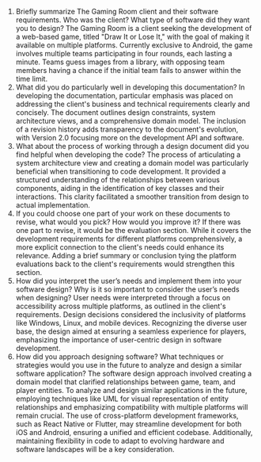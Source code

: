 1. Briefly summarize The Gaming Room client and their software requirements. Who was the client? What type of software did they want you to design?
The Gaming Room is a client seeking the development of a web-based game, titled "Draw It or Lose It," with the goal of making it available on multiple platforms. Currently exclusive to Android, the game involves multiple teams participating in four rounds, each lasting a minute. Teams guess images from a library, with opposing team members having a chance if the initial team fails to answer within the time limit.
2. What did you do particularly well in developing this documentation?
In developing the documentation, particular emphasis was placed on addressing the client's business and technical requirements clearly and concisely. The document outlines design constraints, system architecture views, and a comprehensive domain model. The inclusion of a revision history adds transparency to the document's evolution, with Version 2.0 focusing more on the development API and software.
4. What about the process of working through a design document did you find helpful when developing the code?
The process of articulating a system architecture view and creating a domain model was particularly beneficial when transitioning to code development. It provided a structured understanding of the relationships between various components, aiding in the identification of key classes and their interactions. This clarity facilitated a smoother transition from design to actual implementation.   
5. If you could choose one part of your work on these documents to revise, what would you pick? How would you improve it?
If there was one part to revise, it would be the evaluation section. While it covers the development requirements for different platforms comprehensively, a more explicit connection to the client's needs could enhance its relevance. Adding a brief summary or conclusion tying the platform evaluations back to the client's requirements would strengthen this section.   
6. How did you interpret the user’s needs and implement them into your software design? Why is it so important to consider the user’s needs when designing?
User needs were interpreted through a focus on accessibility across multiple platforms, as outlined in the client's requirements. Design decisions considered the inclusivity of platforms like Windows, Linux, and mobile devices. Recognizing the diverse user base, the design aimed at ensuring a seamless experience for players, emphasizing the importance of user-centric design in software development.   
7. How did you approach designing software? What techniques or strategies would you use in the future to analyze and design a similar software application?
The software design approach involved creating a domain model that clarified relationships between game, team, and player entities. To analyze and design similar applications in the future, employing techniques like UML for visual representation of entity relationships and emphasizing compatibility with multiple platforms will remain crucial. The use of cross-platform development frameworks, such as React Native or Flutter, may streamline development for both iOS and Android, ensuring a unified and efficient codebase. Additionally, maintaining flexibility in code to adapt to evolving hardware and software landscapes will be a key consideration.
